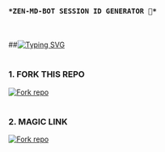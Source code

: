 ### `*ZEN-MD-BOT SESSION ID GENERATOR 🥺*`
<br><br>
##[![Typing SVG](https://readme-typing-svg.demolab.com?font=Fira+Code&pause=1000&width=435&lines=ZEN-MD-BOT-SESSION-ID-GENERATOR;RELEASE+ON+November+11+2024;MX-+GΔMΞCØDΞR+Lead+and+Developer+🤔;ChatGPT+Assistant)](https://git.io/typing-svg)
<br><br>
### 1. FORK THIS REPO

<a href='https://github.com/mxgamecoder/ZEN-MD-BOT-SESSION-GENERATOR/fork' target="_blank"><img alt='Fork repo' src='https://img.shields.io/badge/Fork This Repo-red?style=for-the-badge&logo=git&logoColor=white'/></a>
<br><br>
### 2. MAGIC LINK

<a href='https://zen-md-bot-session-generator-iylo.onrender.com' target="_blank"><img alt='Fork repo' src='https://img.shields.io/badge/MAGIC LINK-black?style=for-the-badge&logo=git&logoColor=white'/></a>
